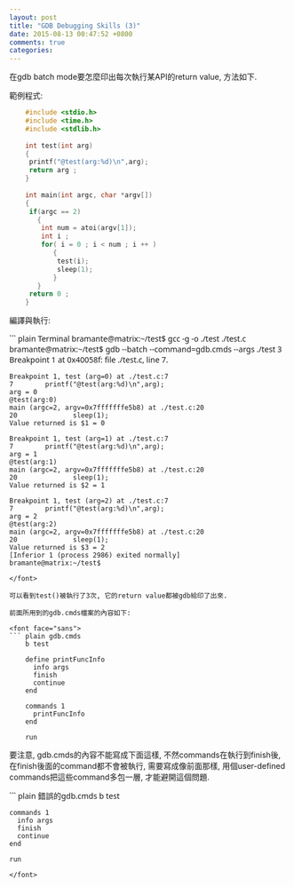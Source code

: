 ```yaml
---
layout: post
title: "GDB Debugging Skills (3)"
date: 2015-08-13 00:47:52 +0800
comments: true
categories: 
---
```


在gdb batch mode要怎麼印出每次執行某API的return value, 方法如下.

範例程式:

``` c test.c
	#include <stdio.h>
	#include <time.h>
	#include <stdlib.h>
	
	int test(int arg)
	{
	 printf("@test(arg:%d)\n",arg);
	 return arg ;
	}
	
	int main(int argc, char *argv[])
	{
	 if(argc == 2)
	   {
	    int num = atoi(argv[1]);
	    int i ;
	    for( i = 0 ; i < num ; i ++ )
	       {
	        test(i);
	        sleep(1);
	       }
	   }
	 return 0 ;
	}
```

編譯與執行:

<font face="sans">
``` plain Terminal
	bramante@matrix:~/test$ gcc -g -o ./test ./test.c
	bramante@matrix:~/test$ gdb --batch --command=gdb.cmds --args ./test 3
	Breakpoint 1 at 0x40058f: file ./test.c, line 7.
	
	Breakpoint 1, test (arg=0) at ./test.c:7
	7        printf("@test(arg:%d)\n",arg);
	arg = 0
	@test(arg:0)
	main (argc=2, argv=0x7fffffffe5b8) at ./test.c:20
	20              sleep(1);
	Value returned is $1 = 0
	
	Breakpoint 1, test (arg=1) at ./test.c:7
	7        printf("@test(arg:%d)\n",arg);
	arg = 1
	@test(arg:1)
	main (argc=2, argv=0x7fffffffe5b8) at ./test.c:20
	20              sleep(1);
	Value returned is $2 = 1
	
	Breakpoint 1, test (arg=2) at ./test.c:7
	7        printf("@test(arg:%d)\n",arg);
	arg = 2
	@test(arg:2)
	main (argc=2, argv=0x7fffffffe5b8) at ./test.c:20
	20              sleep(1);
	Value returned is $3 = 2
	[Inferior 1 (process 2986) exited normally]
	bramante@matrix:~/test$
```
</font>

可以看到test()被執行了3次, 它的return value都被gdb給印了出來.

前面所用到的gdb.cmds檔案的內容如下:

<font face="sans">
``` plain gdb.cmds
	b test
	
	define printFuncInfo
	  info args
	  finish
	  continue
	end
	
	commands 1
	  printFuncInfo
	end
	
	run
```
</font>

要注意, gdb.cmds的內容不能寫成下面這樣, 不然commands在執行到finish後, 在finish後面的command都不會被執行, 需要寫成像前面那樣, 用個user-defined commands把這些command多包一層, 才能避開這個問題.

<font face="sans">
``` plain 錯誤的gdb.cmds
	b test
	
	commands 1
	  info args
	  finish
	  continue
	end
	
	run
```
</font>